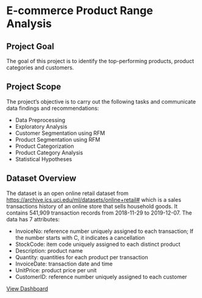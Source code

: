 # E-commerce Product Range Analysis
## Project Goal
The goal of this project is to identify the top-performing products, product categories and customers.
## Project Scope
The project’s objective is to carry out the following tasks and communicate data findings and recommendations:
- Data Preprocessing
- Exploratory Analysis
- Customer Segmentation using RFM 
- Product Segmentation using RFM 
- Product Categorization
- Product Category Analysis
- Statistical Hypotheses
## Dataset Overview
The dataset is an open online retail dataset from https://archive.ics.uci.edu/ml/datasets/online+retail#  which is a sales transactions history of an online store that sells household goods. It contains 541,909 transaction records from  2018-11-29 to 2019-12-07. The data has 7 attributes:
- InvoiceNo: reference number uniquely assigned to each transaction;
	      If the number starts with C, it indicates a cancellation
- StockCode: item code uniquely assigned to each distinct product
- Description: product name
- Quantity: quantities for each product per transaction
- InvoiceDate: transaction date and time
- UnitPrice: product price per unit
- CustomerID: reference number uniquely assigned to each customer

[View Dashboard](https://public.tableau.com/app/profile/dorothy.kunth/viz/E-commerceDashboard_16599549421270/Dashboard2)
